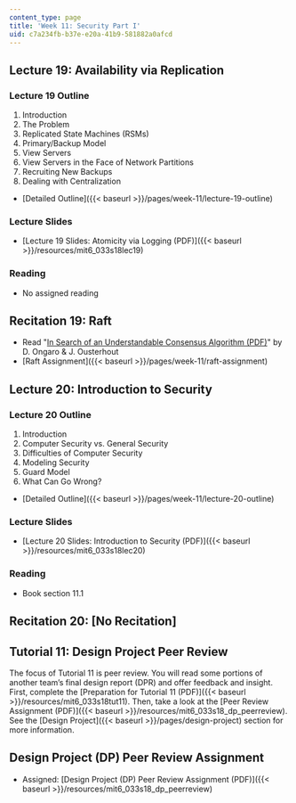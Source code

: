 ```yaml
---
content_type: page
title: 'Week 11: Security Part I'
uid: c7a234fb-b37e-e20a-41b9-581882a0afcd
---
```


Lecture 19: Availability via Replication
----------------------------------------

### Lecture 19 Outline

1.  Introduction
2.  The Problem
3.  Replicated State Machines (RSMs)
4.  Primary/Backup Model
5.  View Servers
6.  View Servers in the Face of Network Partitions
7.  Recruiting New Backups
8.  Dealing with Centralization

*   [Detailed Outline]({{< baseurl >}}/pages/week-11/lecture-19-outline)

### Lecture Slides

*   [Lecture 19 Slides: Atomicity via Logging (PDF)]({{< baseurl >}}/resources/mit6_033s18lec19)

### Reading

*   No assigned reading

Recitation 19: Raft
-------------------

*   Read "[In Search of an Understandable Consensus Algorithm (PDF)](https://raft.github.io/raft.pdf)" by D. Ongaro & J. Ousterhout
*   [Raft Assignment]({{< baseurl >}}/pages/week-11/raft-assignment)

Lecture 20: Introduction to Security
------------------------------------

### Lecture 20 Outline

1.  Introduction
2.  Computer Security vs. General Security
3.  Difficulties of Computer Security
4.  Modeling Security
5.  Guard Model
6.  What Can Go Wrong?

*   [Detailed Outline]({{< baseurl >}}/pages/week-11/lecture-20-outline)

### Lecture Slides

*   [Lecture 20 Slides: Introduction to Security (PDF)]({{< baseurl >}}/resources/mit6_033s18lec20)

### Reading

*   Book section 11.1

Recitation 20: \[No Recitation\]
--------------------------------

Tutorial 11: Design Project Peer Review
---------------------------------------

The focus of Tutorial 11 is peer review. You will read some portions of another team’s final design report (DPR) and offer feedback and insight. First, complete the [Preparation for Tutorial 11 (PDF)]({{< baseurl >}}/resources/mit6_033s18tut11). Then, take a look at the [Peer Review Assignment (PDF)]({{< baseurl >}}/resources/mit6_033s18_dp_peerreview). See the [Design Project]({{< baseurl >}}/pages/design-project) section for more information.

Design Project (DP) Peer Review Assignment
------------------------------------------

*   Assigned: [Design Project (DP) Peer Review Assignment (PDF)]({{< baseurl >}}/resources/mit6_033s18_dp_peerreview)